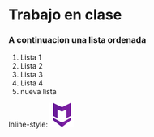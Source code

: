 # Trabajo en clase
### A continuacion una lista ordenada
1. Lista 1
2. Lista 2
3. Lista 3
4. Lista 4
5. nueva lista

Inline-style: 
![alt text](https://github.com/adam-p/markdown-here/raw/master/src/common/images/icon48.png "Logo Title Text 1")
